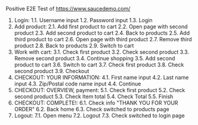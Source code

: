 Positive E2E Test of https://www.saucedemo.com/

1) Login: 1.1. Username input 1.2. Password input 1.3. Login
2) Add product: 2.1. Add first product to cart 2.2. Open page with second product 
2.3. Add second product to cart 2.4. Back to products 2.5. Add third product to cart 2.6. Open page with third product 
2.7. Remove third product 2.8. Back to products 2.9. Switch to cart
3) Work with cart: 3.1. Check first product 3.2. Check second product 3.3. Remove second product 3.4. Continue shopping 
3.5. Add second product to cart 3.6. Switch to cart 3.7. Check first product 3.8. Check second product 3.9. Checkout
4) CHECKOUT: YOUR INFORMATION: 4.1. First name input 4.2. Last name input 4.3. Zip/Postal code name input 4.4. Continue
5) CHECKOUT: OVERVIEW, payment: 5.1. Check first product 5.2. Check second product 5.3. Check Item total 5.4. Check Total 5.5. Finish
6) CHECKOUT: COMPLETE!: 6.1. Check info "THANK YOU FOR YOUR ORDER" 6.2. Back home 6.3. Check switched to products page
7) Logout: 7.1. Open menu 7.2. Logout 7.3. Check switched to login page